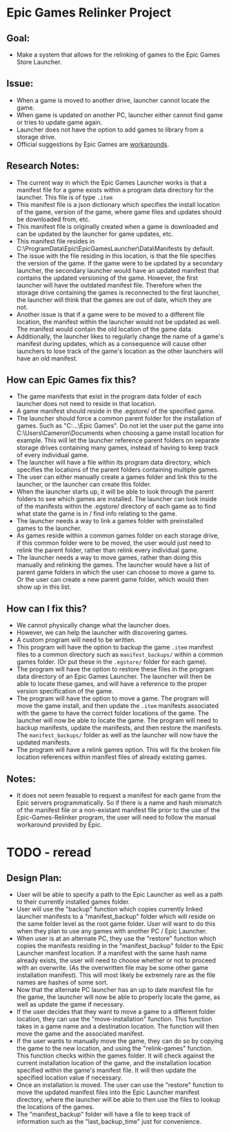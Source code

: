 # Epic Games Relinker Project

## Goal:
- Make a system that allows for the relinking of games to the Epic Games Store Launcher.

## Issue:
- When a game is moved to another drive, launcher cannot locate the game.
- When game is updated on another PC, launcher either cannot find game or tries to update game again.
- Launcher does not have the option to add games to library from a storage drive.
- Official suggestions by Epic Games are [workarounds](https://www.epicgames.com/help/en-US/c-Category_EpicGamesStore/c-EpicGamesStore_LauncherSupport/can-the-epic-games-launcher-detect-previously-installed-games-a000084800). 

## Research Notes:
- The current way in which the Epic Games Launcher works is that a manifest file for a game
exists within a program data directory for the launcher. This file is of type `.item`
- This manifest file is a json dictionary which specifies the install location of the game,
version of the game, where game files and updates
should be downloaded from, etc.
- This manifest file is originally created when a game is downloaded and can be updated by the launcher
for game updates, etc. 
- This manifest file resides in C:\ProgramData\Epic\EpicGamesLauncher\Data\Manifests by default.
- The issue with the file residing in this location, is that the file specifies the version of the game.
If the game were to be updated by a secondary launcher, the secondary launcher would have an updated manifest that
contains the updated versioning of the game. However, the first launcher will have the outdated manifest file.
Therefore when the storage drive containing the games is reconnected to the first launcher, the launcher will
think that the games are out of date, which they are not.
- Another issue is that if a game were to be moved to a different file location, the manifest within the launcher
would not be updated as well. The manifest would contain the old location of the game data.
- Additionally, the launcher likes to regularly change the name of a game's manifest during updates, which as a consequence
will cause other launchers to lose track of the game's location as the other launchers will have an old manifest.

## How can Epic Games fix this?
- The game manifests that exist in the program data folder of each launcher does not need to reside in that location.
- A game manifest should reside in the .egstore/ of the specified game.
- The launcher should force a common parent folder for the installation of games. Such as "C:\...\Epic Games\".
Do not let the user put the game into C:\Users\Cameron\Documents when choosing a game install location for example.
This will let the launcher reference parent folders on separate storage drives containing many games, instead of having
to keep track of every individual game.
- The launcher will have a file within its program data directory, which specifies the locations of the parent folders containing multiple games.
- The user can either manually create a games folder and link this to the launcher, or the launcher can create this folder.
- When the launcher starts up, it will be able to look through the parent folders to see which games are installed. The launcher can look inside of the
manifests within the .egstore/ directory of each game as to find what state the game is in / find info relating to the game.
- The launcher needs a way to link a games folder with preinstalled games to the launcher.
- As games reside within a common games folder on each storage drive, if this common folder were to be moved, the user would just need to relink the parent
folder, rather than relink every individual game.
- The launcher needs a way to move games, rather than doing this manually and relinking the games. The launcher would have a list of parent game folders
in which the user can choose to move a game to. Or the user can create a new parent game folder, which would then show up in this list.

## How can I fix this?
- We cannot physically change what the launcher does.
- However, we can help the launcher with discovering games.
- A custom program will need to be written.
- This program will have the option to backup the game `.item` manifest files to a common directory such as `manifest_backups/` within a common games folder. (Or put these in the `.egstore/` folder for each game).
- The program will have the option to restore these files in the program data directory of an Epic Games Launcher. The launcher will then be able to locate these games, and will have a reference to the proper version specification of the game.
- The program will have the option to move a game. The program will move the game install, and then update the `.item` manifests associated with the game to have the correct folder locations of the game. The launcher will now be able to locate the game.
The program will need to backup manifests, update the manifests, and then restore the manifests. The `manifest_backups/` folder as well as the launcher will now have the updated manifests.
- The program will have a relink games option. This will fix the broken file location references within manifest files of already existing games.

## Notes:
- It does not seem feasable to request a manifest for each game from the Epic servers programmatically.
So if there is a name and hash mismatch of the manifest file or a non-existant manifest file prior to the
use of the Epic-Games-Relinker program, the user will need to follow the manual workaround provided
by Epic.

# TODO - reread
## Design Plan:
- User will be able to specify a path to the Epic Launcher as well as a path to 
their currently installed games folder.
- User will use the "backup" function which copies currently linked launcher manifests 
to a "manifest_backup" folder which will reside on the same folder level as the 
root game folder. User will want to do this when they plan to use any games with 
another PC / Epic Launcher.
- When user is at an alternate PC, they use the "restore" function which copies
the manifests residing in the "manifest_backup" folder to the Epic Launcher manifest location.
If a manifest with the same hash name already exists, the user will need to choose whether or not
to proceed with an overwrite. (As the overwritten file may be some other game installation manifest).
This will most likely be extremely rare as the file names are hashes of some sort.
- Now that the alternate PC launcher has an up to date manifest file for the game, the launcher
will now be able to properly locate the game, as well as update the game if necessary.
- If the user decides that they want to move a game to a different folder location, they can use
the "move-installation" function. This function takes in a game name and a destination location.
The function will then move the game and the associated manifest.
- If the user wants to manually move the game, they can do so by copying the game to the new location,
and using the "relink-games" function. This function checks within the games folder. It will
check against the current installation location of the game, and the installation location
specified within the game's manifest file. It will then update the specified location value
if necessary.
- Once an installation is moved. The user can use the "restore" function to move the updated
manifest files into the Epic Launcher manifest directory, where the launcher will be able to then
use the files to lookup the locations of the games.
- The "manifest_backup" folder will have a file to keep track of information such as
the "last_backup_time" just for convenience.
